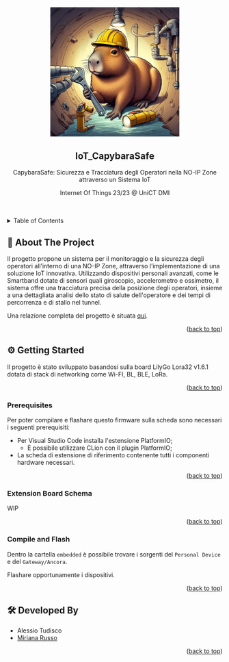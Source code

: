 <a name="readme-top"></a>

<!-- Presentation Block -->
<br />

<div align="center">

  <a href="https://github.com/LightDestory/IoT_CapybaraSafe">
    <img src="https://raw.githubusercontent.com/LightDestory/IoT_CapybaraSafe/master/.github/assets/images/presentation_image.jpg" alt="Preview" width="60%">
  </a>

  <h2 align="center">IoT_CapybaraSafe</h2>
  
  <p align="center">
      CapybaraSafe: Sicurezza e Tracciatura degli Operatori nella NO-IP Zone attraverso un Sistema IoT
  </p>

  <p align="center">
      Internet Of Things 23/23 @ UniCT DMI
  </p>
  
  <br />
  <br />

</div>

<!-- ToC -->

<details>
  <summary>Table of Contents</summary>
  <ol>
    <li>
      <a href="#book-about-the-project">📖 About The Project</a>
    </li>
    <li>
      <a href="#gear-getting-started">⚙️ Getting Started</a>
      <ul>
        <li><a href="#prerequisites">Prerequisites</a></li>
        <li><a href="#extension-board-schema">Extension Board Schema</a></li>
        <li><a href="#compile-and-flash">Compile and Flash</a></li>
      </ul>
    </li>
    <li><a href="#hammer_and_wrench-developed-by">🛠️ Developed By</a></li>
  </ol>
</details>

<!-- About Block -->

## :book: About The Project

 Il progetto propone un sistema per il monitoraggio e la sicurezza degli operatori all’interno di una NO-IP Zone, attraverso l’implementazione di una soluzione IoT innovativa. Utilizzando dispositivi personali avanzati, come le Smartband dotate di sensori quali giroscopio, accelerometro e ossimetro, il sistema offre una tracciatura precisa della posizione degli operatori, insieme a una dettagliata analisi dello stato di salute dell'operatore e dei tempi di percorrenza e di stallo nel tunnel.

 Una relazione completa del progetto è situata [qui](/docs/Relazione.pdf).

<p align="right">(<a href="#readme-top">back to top</a>)</p>

<!-- Setup Block -->

## :gear: Getting Started

Il progetto è stato sviluppato basandosi sulla board LilyGo Lora32 v1.6.1 dotata di stack di networking come Wi-FI, BL, BLE, LoRa.

<p align="right">(<a href="#readme-top">back to top</a>)</p>

### Prerequisites

Per poter compilare e flashare questo firmware sulla scheda sono necessari i seguenti prerequisiti:

- Per Visual Studio Code installa l'estensione PlatformIO;
  - È possibile utilizzare CLion con il plugin PlatformIO;
- La scheda di estensione di riferimento contenente tutti i componenti hardware necessari.

<p align="right">(<a href="#readme-top">back to top</a>)</p>

### Extension Board Schema

WIP

<p align="right">(<a href="#readme-top">back to top</a>)</p>

### Compile and Flash

Dentro la cartella `embedded` è possibile trovare i sorgenti del `Personal Device` e del `Gateway/Ancora`.

Flashare opportunamente i dispositivi.

<p align="right">(<a href="#readme-top">back to top</a>)</p>


## :hammer_and_wrench: Developed By

- Alessio Tudisco
- <a href="https://github.com/miryrusso">Miriana Russo</a>

<p align="right">(<a href="#readme-top">back to top</a>)</p>
